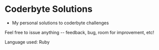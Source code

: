 # Coderbyte Solutions
* My personal solutions to coderbyte challenges

Feel free to issue anything -- feedback, bug, room for improvement, etc!

Language used: Ruby
